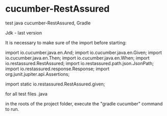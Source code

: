 # cucumber-RestAssured
test java cucumber-RestAssured, Gradle

Jdk - last version

It is necessary to make sure of the import before starting:

import io.cucumber.java.en.And;
import io.cucumber.java.en.Given;
import io.cucumber.java.en.Then;
import io.cucumber.java.en.When;
import io.restassured.RestAssured;
import io.restassured.path.json.JsonPath;
import io.restassured.response.Response;
import org.junit.jupiter.api.Assertions;

import static io.restassured.RestAssured.given;

for all test files .java

in the roots of the project folder, execute the "gradle cucumber" command to run.

